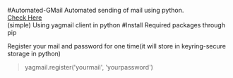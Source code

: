 #Automated-GMail
Automated sending of mail using python.
<br>
<a href="https://sasiworks.herokuapp.com/automail">Check Here</a>
<br>
(simple)
Using yagmail client in python
#Install Required packages through pip

Register your mail and password for one time(it will store in keyring-secure storage in python)
   > yagmail.register('yourmail', 'yourpassword')  

